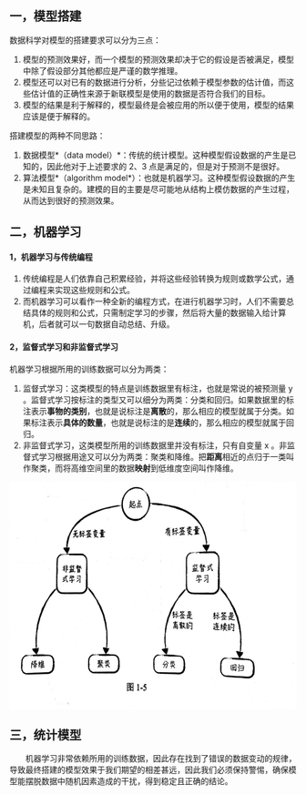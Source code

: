 ## 一，模型搭建
数据科学对模型的搭建要求可以分为三点：
1. 模型的预测效果好，而一个模型的预测效果却决于它的假设是否被满足，模型中除了假设部分其他都应是严谨的数学推理。
2. 模型还可以对已有的数据进行分析，分些记过依赖于模型参数的估计值，而这些估计值的正确性来源于新联模型是使用的数据是否符合我们的目标。
3. 模型的结果是利于解释的，模型最终是会被应用的所以便于使用，模型的结果应该是便于解释的。

搭建模型的两种不同思路：
1. 数据模型*（data model）*：传统的统计模型。这种模型假设数据的产生是已知的，因此他对于上述要求的 2、3 点是满足的，但是对于预测不是很好。
2. 算法模型*（algorithm model*）：也就是机器学习。这种模型假设数据的产生是未知且复杂的。建模的目的主要是尽可能地从结构上模仿数据的产生过程，从而达到很好的预测效果。

## 二，机器学习
#### 1，机器学习与传统编程
1. 传统编程是人们依靠自己积累经验，并将这些经验转换为规则或数学公式，通过编程来实现这些规则和公式。
2. 而机器学习可以看作一种全新的编程方式，在进行机器学习时，人们不需要总结具体的规则和公式，只需制定学习的步骤，然后将大量的数据输入给计算机，后者就可以一句数据自动总结、升级。

#### 2，监督式学习和非监督式学习
机器学习根据所用的训练数据可以分为两类：
1. 监督式学习：这类模型的特点是训练数据里有标注，也就是常说的被预测量 y 。监督式学习按标注的类型又可以细分为两类：分类和回归。如果数据里的标注表示**事物的类别**，也就是说标注是**离散**的，那么相应的模型就属于分类。如果标注表示**具体的数量**，也就是说标注的是**连续**的，那么相应的模型就属于回归。
2. 非监督式学习，这类模型所用的训练数据里并没有标注，只有自变量 x 。非监督式学习根据用途又可以分为两类：聚类和降维。把**距离**相近的点归于一类叫作聚类，而将高维空间里的数据**映射**到低维度空间叫作降维。
<img src="https://raw.githubusercontent.com/HATTER-LONG/NoteBook_MachineLeaning/master/Lesson_1/P1-5.png" align="center"  width = "700" height = "400" alt="picture"  />

## 三，统计模型
　　机器学习非常依赖所用的训练数据，因此存在找到了错误的数据变动的规律，导致最终搭建的模型效果于我们期望的相差甚远，因此我们必须保持警惕，确保模型能摆脱数据中随机因素造成的干扰，得到稳定且正确的结论。
